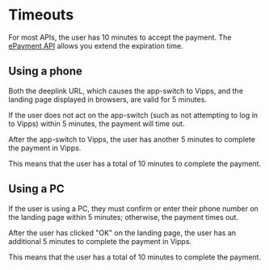 <!-- START_METADATA
---
sidebar_label: Timeouts
pagination_next: null
pagination_prev: null
---
END_METADATA -->

# Timeouts

For most APIs, the user has 10 minutes to accept the payment.
The
[ePayment API](https://developer.vippsmobilepay.com/docs/APIs/epayment-api/features/long-living-payments)
allows you extend the expiration time.

## Using a phone

Both the deeplink URL, which causes the app-switch to Vipps, and the landing
page displayed in browsers, are valid for 5 minutes.

If the user does not act on the app-switch (such as not attempting to log in to
Vipps) within 5 minutes, the payment will time out.

After the app-switch to Vipps, the user has another 5 minutes to complete the
payment in Vipps.

This means that the user has a total of 10 minutes to complete the payment.

## Using a PC

If the user is using a PC, they must confirm or enter their phone number on
the landing page within 5 minutes; otherwise, the payment times out.

After the user has clicked "OK" on the landing page, the user
has an additional 5 minutes to complete the payment in Vipps.

This means that the user has a total of 10 minutes to complete the payment.
